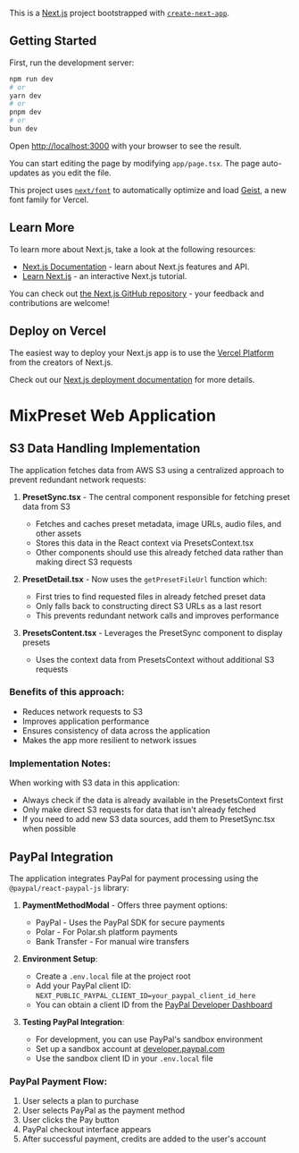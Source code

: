 This is a [Next.js](https://nextjs.org) project bootstrapped with [`create-next-app`](https://nextjs.org/docs/app/api-reference/cli/create-next-app).

## Getting Started

First, run the development server:

```bash
npm run dev
# or
yarn dev
# or
pnpm dev
# or
bun dev
```

Open [http://localhost:3000](http://localhost:3000) with your browser to see the result.

You can start editing the page by modifying `app/page.tsx`. The page auto-updates as you edit the file.

This project uses [`next/font`](https://nextjs.org/docs/app/building-your-application/optimizing/fonts) to automatically optimize and load [Geist](https://vercel.com/font), a new font family for Vercel.

## Learn More

To learn more about Next.js, take a look at the following resources:

- [Next.js Documentation](https://nextjs.org/docs) - learn about Next.js features and API.
- [Learn Next.js](https://nextjs.org/learn) - an interactive Next.js tutorial.

You can check out [the Next.js GitHub repository](https://github.com/vercel/next.js) - your feedback and contributions are welcome!

## Deploy on Vercel

The easiest way to deploy your Next.js app is to use the [Vercel Platform](https://vercel.com/new?utm_medium=default-template&filter=next.js&utm_source=create-next-app&utm_campaign=create-next-app-readme) from the creators of Next.js.

Check out our [Next.js deployment documentation](https://nextjs.org/docs/app/building-your-application/deploying) for more details.

# MixPreset Web Application

## S3 Data Handling Implementation

The application fetches data from AWS S3 using a centralized approach to prevent redundant network requests:

1. **PresetSync.tsx** - The central component responsible for fetching preset data from S3
   - Fetches and caches preset metadata, image URLs, audio files, and other assets
   - Stores this data in the React context via PresetsContext.tsx
   - Other components should use this already fetched data rather than making direct S3 requests

2. **PresetDetail.tsx** - Now uses the `getPresetFileUrl` function which:
   - First tries to find requested files in already fetched preset data
   - Only falls back to constructing direct S3 URLs as a last resort
   - This prevents redundant network calls and improves performance

3. **PresetsContent.tsx** - Leverages the PresetSync component to display presets
   - Uses the context data from PresetsContext without additional S3 requests

### Benefits of this approach:

- Reduces network requests to S3
- Improves application performance
- Ensures consistency of data across the application
- Makes the app more resilient to network issues

### Implementation Notes:

When working with S3 data in this application:
- Always check if the data is already available in the PresetsContext first
- Only make direct S3 requests for data that isn't already fetched
- If you need to add new S3 data sources, add them to PresetSync.tsx when possible

## PayPal Integration

The application integrates PayPal for payment processing using the `@paypal/react-paypal-js` library:

1. **PaymentMethodModal** - Offers three payment options:
   - PayPal - Uses the PayPal SDK for secure payments
   - Polar - For Polar.sh platform payments
   - Bank Transfer - For manual wire transfers

2. **Environment Setup**:
   - Create a `.env.local` file at the project root
   - Add your PayPal client ID: `NEXT_PUBLIC_PAYPAL_CLIENT_ID=your_paypal_client_id_here`
   - You can obtain a client ID from the [PayPal Developer Dashboard](https://developer.paypal.com/dashboard/)

3. **Testing PayPal Integration**:
   - For development, you can use PayPal's sandbox environment
   - Set up a sandbox account at [developer.paypal.com](https://developer.paypal.com/)
   - Use the sandbox client ID in your `.env.local` file

### PayPal Payment Flow:

1. User selects a plan to purchase
2. User selects PayPal as the payment method
3. User clicks the Pay button
4. PayPal checkout interface appears
5. After successful payment, credits are added to the user's account
